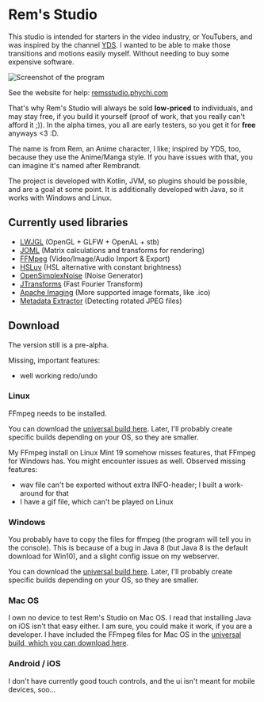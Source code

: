 # Rem's Studio <!-- 's is correct, because it's owned; I thought it may be only for abbreviations of is -->

This studio is intended for starters in the video industry, or YouTubers,
and was inspired by the channel [YDS](https://www.youtube.com/user/YutsuraidanceStudios). I wanted to be able to make those transitions and motions easily myself. Without needing to buy some expensive software.

![Screenshot of the program](https://phychi.com/remsstudio/shots/01.09.2020.png)

See the website for help: [remsstudio.phychi.com](https://remsstudio.phychi.com)

That's why Rem's Studio will always be sold **low-priced** to individuals, and may stay free, if you build it yourself (proof of work, that you really can't afford it ;)).
In the alpha times, you all are early testers, so you get it for **free** anyways <3 :D.


The name is from Rem, an Anime character, I like; inspired by YDS, too, because they use the Anime/Manga style. If you have issues with that, you can imagine it's named after Rembrandt.

The project is developed with Kotlin, JVM, so plugins should be possible, and are a goal at some point.
It is additionally developed with Java, so it works with Windows and Linux.

## Currently used libraries

* [LWJGL](https://www.lwjgl.org/) (OpenGL + GLFW + OpenAL + stb)
* [JOML](https://github.com/JOML-CI/JOML) (Matrix calculations and transforms for rendering)
* [FFMpeg](https://ffmpeg.org/) (Video/Image/Audio Import & Export)
* [HSLuv](https://github.com/hsluv/hsluv-java) (HSL alternative with constant brightness)
* [OpenSimplexNoise](https://gist.github.com/KdotJPG/b1270127455a94ac5d19) (Noise Generator)
* [JTransforms](https://sites.google.com/site/piotrwendykier/software/jtransforms) (Fast Fourier Transform)
* [Apache Imaging](https://commons.apache.org/proper/commons-imaging/) (More supported image formats, like .ico)
* [Metadata Extractor](https://github.com/drewnoakes/metadata-extractor) (Detecting rotated JPEG files)

## Download

The version still is a pre-alpha.

Missing, important features:
- well working redo/undo

### Linux

FFmpeg needs to be installed.

You can download the [universal build here](https://remsstudio.phychi.com/download/VideoStudio.jar).
Later, I'll probably create specific builds depending on your OS, so they are smaller.

My FFmpeg install on Linux Mint 19 somehow misses features, that FFmpeg for Windows has. You might encounter issues as well.
Observed missing features:
- wav file can't be exported without extra INFO-header; I built a work-around for that
- I have a gif file, which can't be played on Linux

### Windows

You probably have to copy the files for ffmpeg (the program will tell you in the console). This is because of a bug in Java 8 (but Java 8 is the default download for Win10), and a slight config issue on my webserver.

You can download the [universal build here](https://remsstudio.phychi.com/download/VideoStudio.jar).
Later, I'll probably create specific builds depending on your OS, so they are smaller.

### Mac OS

I own no device to test Rem's Studio on Mac OS. I read that installing Java on iOS isn't that easy either.
I am sure, you could make it work, if you are a developer. I have included the FFmpeg files for Mac OS in the [universal build, which you can download here](https://phychi.com/remsstudio/VideoStudio.jar).

### Android / iOS

I don't have currently good touch controls, and the ui isn't meant for mobile devices, soo...